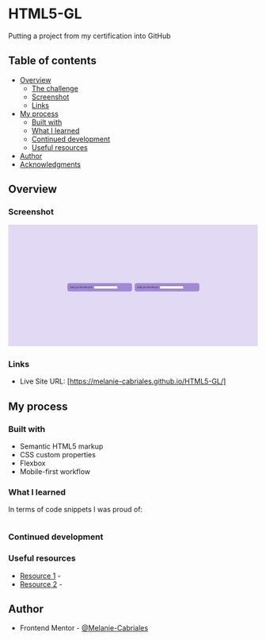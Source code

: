 # HTML5-GL
Putting a project from my certification into GitHub

## Table of contents

- [Overview](#overview)
  - [The challenge](#the-challenge)
  - [Screenshot](#screenshot)
  - [Links](#links)
- [My process](#my-process)
  - [Built with](#built-with)
  - [What I learned](#what-i-learned)
  - [Continued development](#continued-development)
  - [Useful resources](#useful-resources)
- [Author](#author)
- [Acknowledgments](#acknowledgments)

## Overview

### Screenshot

![](/Local-Storage-Ex-GL.png)

### Links
- Live Site URL: [https://melanie-cabriales.github.io/HTML5-GL/]

## My process

### Built with

- Semantic HTML5 markup
- CSS custom properties
- Flexbox
- Mobile-first workflow

### What I learned



In terms of code snippets I was proud of:

```
```

<!-- If you want more help with writing markdown, we'd recommend checking out [The Markdown Guide](https://www.markdownguide.org/) to learn more. -->


### Continued development

<!-- Use this section to outline areas that you want to continue focusing on in future projects. These could be concepts you're still not completely comfortable with or techniques you found useful that you want to refine and perfect. -->

 

### Useful resources

- [Resource 1]() - 
- [Resource 2]() - 

## Author

- Frontend Mentor - [@Melanie-Cabriales](https://www.frontendmentor.io/profile/Melanie-Cabriales)

